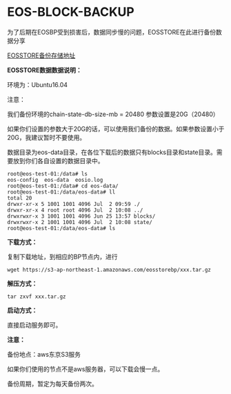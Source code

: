 # EOS-BLOCK-BACKUP

为了后期在EOSBP受到损害后，数据同步慢的问题，EOSSTORE在此进行备份数据分享

[EOSSTORE备份存储地址](https://s3-ap-northeast-1.amazonaws.com/eosstorebp/index.html)

**EOSSTORE数据数据说明：**

环境为：Ubuntu16.04

注意：

我们备份环境的chain-state-db-size-mb = 20480 参数设置是20G（20480）

如果你们设置的参数大于20G的话，可以使用我们备份的数据。如果参数设置小于20G，我建议暂时不要使用。

数据目录为eos-data目录，在各位下载后的数据只有blocks目录和state目录。需要放到你们各自设置的数据目录中。

    root@eos-test-01:/data# ls
    eos-config  eos-data  eosio.log
    root@eos-test-01:/data# cd eos-data/
    root@eos-test-01:/data/eos-data# ll
    total 20
    drwxr-xr-x 5 1001 1001 4096 Jul  2 09:59 ./
    drwxr-xr-x 4 root root 4096 Jul  2 10:08 ../
    drwxrwxr-x 3 1001 1001 4096 Jun 25 13:57 blocks/
    drwxrwxr-x 2 1001 1001 4096 Jul  2 10:08 state/
    root@eos-test-01:/data/eos-data# ls


**下载方式：**

复制下载地址，到相应的BP节点内，进行

    wget https://s3-ap-northeast-1.amazonaws.com/eosstorebp/xxx.tar.gz

**解压方式：**

    tar zxvf xxx.tar.gz

**启动方式：**

直接启动服务即可。

**注意：**
  
备份地点：aws东京S3服务

如果你们使用的节点不是aws服务器，可以下载会慢一点。

备份周期，暂定为每天备份两次。
